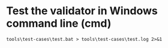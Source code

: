 # Test the validator in Windows command line (cmd)

```batch
tools\test-cases\test.bat > tools\test-cases\test.log 2>&1
```
